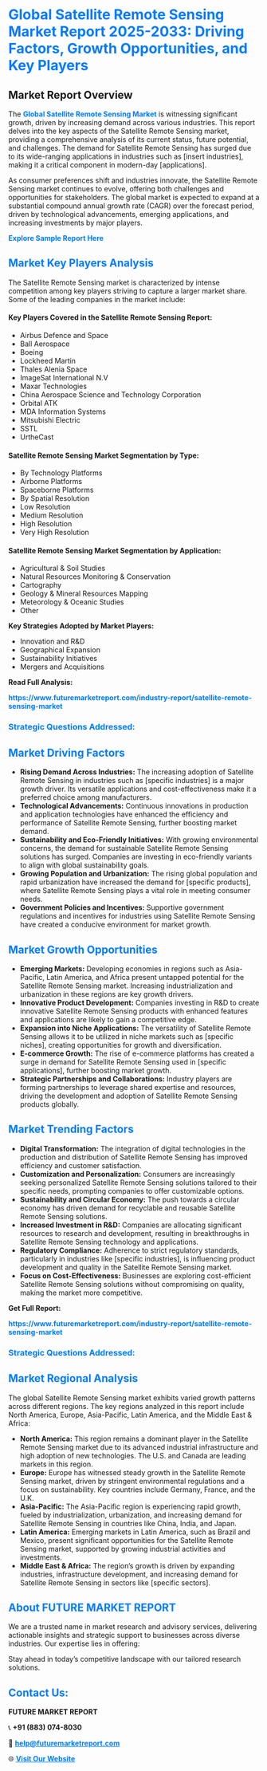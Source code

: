 <h1 style="color: #007BFF;">Global Satellite Remote Sensing Market Report 2025-2033: Driving Factors, Growth Opportunities, and Key Players</h1>

<section id="overview">
<h2>Market Report Overview</h2>
<p>The <a href="https://www.futuremarketreport.com/industry-report/satellite-remote-sensing-market" style="color: #007BFF; text-decoration: none;"><strong>Global Satellite Remote Sensing Market</strong></a> is witnessing significant growth, driven by increasing demand across various industries. This report delves into the key aspects of the Satellite Remote Sensing market, providing a comprehensive analysis of its current status, future potential, and challenges. The demand for Satellite Remote Sensing has surged due to its wide-ranging applications in industries such as [insert industries], making it a critical component in modern-day [applications].</p>
<p>As consumer preferences shift and industries innovate, the Satellite Remote Sensing market continues to evolve, offering both challenges and opportunities for stakeholders. The global market is expected to expand at a substantial compound annual growth rate (CAGR) over the forecast period, driven by technological advancements, emerging applications, and increasing investments by major players.</p>
</section>

<section id="overview">
<p><a href="https://www.futuremarketreport.com/request-sample/reportId=101781" style="color: #007BFF; text-decoration: none;"><strong>Explore Sample Report Here</strong></a></p>
</section>

<section id="key-players">
<h2 style="color: #007BFF;">Market Key Players Analysis</h2>
<p>The Satellite Remote Sensing market is characterized by intense competition among key players striving to capture a larger market share. Some of the leading companies in the market include:</p>
<h4>Key Players Covered in the Satellite Remote Sensing Report:</h4>
<ul><li>Airbus Defence and Space</li><li>Ball Aerospace</li><li>Boeing</li><li>Lockheed Martin</li><li>Thales Alenia Space</li><li>ImageSat International N.V</li><li>Maxar Technologies</li><li>China Aerospace Science and Technology Corporation</li><li>Orbital ATK</li><li>MDA Information Systems</li><li>Mitsubishi Electric</li><li>SSTL</li><li>UrtheCast</li></ul>
<h4>Satellite Remote Sensing Market Segmentation by Type:</h4>
<ul><li>By Technology Platforms</li><li>Airborne Platforms</li><li>Spaceborne Platforms</li><li>By Spatial Resolution</li><li>Low Resolution</li><li>Medium Resolution</li><li>High Resolution</li><li>Very High Resolution</li></ul>

<h4>Satellite Remote Sensing Market Segmentation by Application:</h4>
<ul><li>Agricultural &amp; Soil Studies</li><li>Natural Resources Monitoring &amp; Conservation</li><li>Cartography</li><li>Geology &amp; Mineral Resources Mapping</li><li>Meteorology &amp; Oceanic Studies</li><li>Other</li></ul>
<p><strong>Key Strategies Adopted by Market Players:</strong></p>
<ul>
<li>Innovation and R&D</li>
<li>Geographical Expansion</li>
<li>Sustainability Initiatives</li>
<li>Mergers and Acquisitions</li>
</ul>
</section>

<section>
<p><strong>Read Full Analysis: </strong></p><a href="https://www.futuremarketreport.com/industry-report/satellite-remote-sensing-market" style="color: #007BFF; text-decoration: none;"><strong>https://www.futuremarketreport.com/industry-report/satellite-remote-sensing-market</strong></a>
<h3 style="color: #007BFF;">Strategic Questions Addressed:</h3>
</section>

<section id="driving-factors">
<h2 style="color: #007BFF;">Market Driving Factors</h2>
<ul>
<li><strong>Rising Demand Across Industries:</strong> The increasing adoption of Satellite Remote Sensing in industries such as [specific industries] is a major growth driver. Its versatile applications and cost-effectiveness make it a preferred choice among manufacturers.</li>
<li><strong>Technological Advancements:</strong> Continuous innovations in production and application technologies have enhanced the efficiency and performance of Satellite Remote Sensing, further boosting market demand.</li>
<li><strong>Sustainability and Eco-Friendly Initiatives:</strong> With growing environmental concerns, the demand for sustainable Satellite Remote Sensing solutions has surged. Companies are investing in eco-friendly variants to align with global sustainability goals.</li>
<li><strong>Growing Population and Urbanization:</strong> The rising global population and rapid urbanization have increased the demand for [specific products], where Satellite Remote Sensing plays a vital role in meeting consumer needs.</li>
<li><strong>Government Policies and Incentives:</strong> Supportive government regulations and incentives for industries using Satellite Remote Sensing have created a conducive environment for market growth.</li>
</ul>
</section>

<section id="growth-opportunities">
<h2 style="color: #007BFF;">Market Growth Opportunities</h2>
<ul>
<li><strong>Emerging Markets:</strong> Developing economies in regions such as Asia-Pacific, Latin America, and Africa present untapped potential for the Satellite Remote Sensing market. Increasing industrialization and urbanization in these regions are key growth drivers.</li>
<li><strong>Innovative Product Development:</strong> Companies investing in R&D to create innovative Satellite Remote Sensing products with enhanced features and applications are likely to gain a competitive edge.</li>
<li><strong>Expansion into Niche Applications:</strong> The versatility of Satellite Remote Sensing allows it to be utilized in niche markets such as [specific niches], creating opportunities for growth and diversification.</li>
<li><strong>E-commerce Growth:</strong> The rise of e-commerce platforms has created a surge in demand for Satellite Remote Sensing used in [specific applications], further boosting market growth.</li>
<li><strong>Strategic Partnerships and Collaborations:</strong> Industry players are forming partnerships to leverage shared expertise and resources, driving the development and adoption of Satellite Remote Sensing products globally.</li>
</ul>
</section>

<section id="trending-factors">
<h2 style="color: #007BFF;">Market Trending Factors</h2>
<ul>
<li><strong>Digital Transformation:</strong> The integration of digital technologies in the production and distribution of Satellite Remote Sensing has improved efficiency and customer satisfaction.</li>
<li><strong>Customization and Personalization:</strong> Consumers are increasingly seeking personalized Satellite Remote Sensing solutions tailored to their specific needs, prompting companies to offer customizable options.</li>
<li><strong>Sustainability and Circular Economy:</strong> The push towards a circular economy has driven demand for recyclable and reusable Satellite Remote Sensing solutions.</li>
<li><strong>Increased Investment in R&D:</strong> Companies are allocating significant resources to research and development, resulting in breakthroughs in Satellite Remote Sensing technology and applications.</li>
<li><strong>Regulatory Compliance:</strong> Adherence to strict regulatory standards, particularly in industries like [specific industries], is influencing product development and quality in the Satellite Remote Sensing market.</li>
<li><strong>Focus on Cost-Effectiveness:</strong> Businesses are exploring cost-efficient Satellite Remote Sensing solutions without compromising on quality, making the market more competitive.</li>
</ul>
</section>

<section>
<p><strong>Get Full Report: </strong></p><a href="https://www.futuremarketreport.com/industry-report/satellite-remote-sensing-market" style="color: #007BFF; text-decoration: none;"><strong>https://www.futuremarketreport.com/industry-report/satellite-remote-sensing-market</strong></a>
<h3 style="color: #007BFF;">Strategic Questions Addressed:</h3>
</section>


<section id="regional-analysis">
<h2 style="color: #007BFF;">Market Regional Analysis</h2>
<p>The global Satellite Remote Sensing market exhibits varied growth patterns across different regions. The key regions analyzed in this report include North America, Europe, Asia-Pacific, Latin America, and the Middle East & Africa:</p>
<ul>
<li><strong>North America:</strong> This region remains a dominant player in the Satellite Remote Sensing market due to its advanced industrial infrastructure and high adoption of new technologies. The U.S. and Canada are leading markets in this region.</li>
<li><strong>Europe:</strong> Europe has witnessed steady growth in the Satellite Remote Sensing market, driven by stringent environmental regulations and a focus on sustainability. Key countries include Germany, France, and the U.K.</li>
<li><strong>Asia-Pacific:</strong> The Asia-Pacific region is experiencing rapid growth, fueled by industrialization, urbanization, and increasing demand for Satellite Remote Sensing in countries like China, India, and Japan.</li>
<li><strong>Latin America:</strong> Emerging markets in Latin America, such as Brazil and Mexico, present significant opportunities for the Satellite Remote Sensing market, supported by growing industrial activities and investments.</li>
<li><strong>Middle East & Africa:</strong> The region’s growth is driven by expanding industries, infrastructure development, and increasing demand for Satellite Remote Sensing in sectors like [specific sectors].</li>
</ul>
</section>

<footer>
<h2 style="color: #007BFF;">About FUTURE MARKET REPORT</h2>
<p>We are a trusted name in market research and advisory services, delivering actionable insights and strategic support to businesses across diverse industries. Our expertise lies in offering:</p>

<p>Stay ahead in today’s competitive landscape with our tailored research solutions.</p>

<h2 style="color: #007BFF;">Contact Us:</h2>
<p><strong>FUTURE MARKET REPORT</strong></p>
<p>📞 <strong>+91 (883) 074-8030</strong></p>
<p>📧 <strong><a href="mailto:help@futuremarketreport.com" style="color: #007BFF;">help@futuremarketreport.com</a></strong></p>
<p>🌐 <strong><a href="https://www.futuremarketreport.com/" style="color: #007BFF;">Visit Our Website</a></strong></p>
</footer>